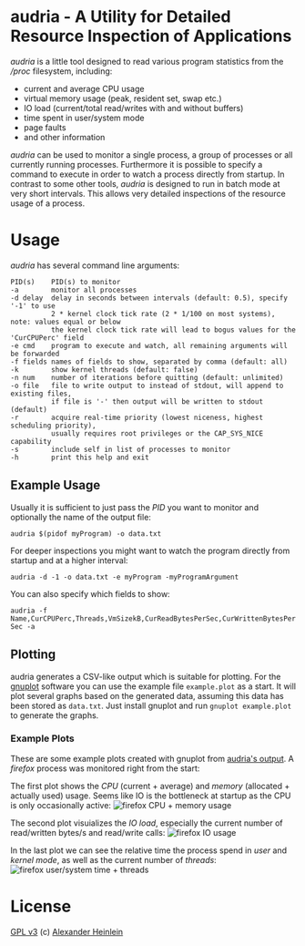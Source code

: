 # audria - A Utility for Detailed Resource Inspection of Applications

*audria* is a little tool designed to read various program statistics from the */proc* filesystem, including:
  * current and average CPU usage
  * virtual memory usage (peak, resident set, swap etc.)
  * IO load (current/total read/writes with and without buffers)
  * time spent in user/system mode
  * page faults
  * and other information

*audria* can be used to monitor a single process, a group of processes or all currently running processes.
Furthermore it is possible to specify a command to execute in order to watch a process directly from startup.
In contrast to some other tools, *audria* is designed to run in batch mode at very short intervals.
This allows very detailed inspections of the resource usage of a process.

# Usage

*audria* has several command line arguments:

    PID(s)    PID(s) to monitor
    -a        monitor all processes
    -d delay  delay in seconds between intervals (default: 0.5), specify '-1' to use
              2 * kernel clock tick rate (2 * 1/100 on most systems), note: values equal or below
              the kernel clock tick rate will lead to bogus values for the 'CurCPUPerc' field
    -e cmd    program to execute and watch, all remaining arguments will be forwarded
    -f fields names of fields to show, separated by comma (default: all)
    -k        show kernel threads (default: false)
    -n num    number of iterations before quitting (default: unlimited)
    -o file   file to write output to instead of stdout, will append to existing files,
              if file is '-' then output will be written to stdout (default)
    -r        acquire real-time priority (lowest niceness, highest scheduling priority),
              usually requires root privileges or the CAP_SYS_NICE capability
    -s        include self in list of processes to monitor
    -h        print this help and exit

## Example Usage

Usually it is sufficient to just pass the *PID* you want to monitor and optionally the name of the output file:

`audria $(pidof myProgram) -o data.txt`

For deeper inspections you might want to watch the program directly from startup and at a higher interval:

`audria -d -1 -o data.txt -e myProgram -myProgramArgument`

You can also specify which fields to show:

`audria -f Name,CurCPUPerc,Threads,VmSizekB,CurReadBytesPerSec,CurWrittenBytesPerSec -a`

## Plotting

audria generates a CSV-like output which is suitable for plotting.
For the [gnuplot](http://gnuplot.sourceforge.net/) software you can use the example file `example.plot` as a start.
It will plot several graphs based on the generated data, assuming this data has been stored as `data.txt`.
Just install gnuplot and run `gnuplot example.plot` to generate the graphs.

### Example Plots
These are some example plots created with gnuplot from [audria's output](https://raw.github.com/scaidermern/audria/master/plots/profile_firefox.txt).
A *firefox* process was monitored right from the start:

The first plot shows the *CPU* (current + average) and *memory* (allocated + actually used) usage.
Seems like IO is the bottleneck at startup as the CPU is only occasionally active:
![firefox CPU + memory usage](https://raw.github.com/scaidermern/audria/master/plots/profile_firefox_cpu+mem.png)

The second plot visuializes the *IO load*, especially the current number of read/written bytes/s and read/write calls:
![firefox IO usage](https://raw.github.com/scaidermern/audria/master/plots/profile_firefox_io.png)

In the last plot we can see the relative time the process spend in *user* and *kernel mode*, as well as the current number of *threads*:
![firefox user/system time + threads](https://raw.github.com/scaidermern/audria/master/plots/profile_firefox_utime+stime.png)

# License
[GPL v3](http://www.gnu.org/licenses/gpl.html)
(c) [Alexander Heinlein](http://choerbaert.org)
